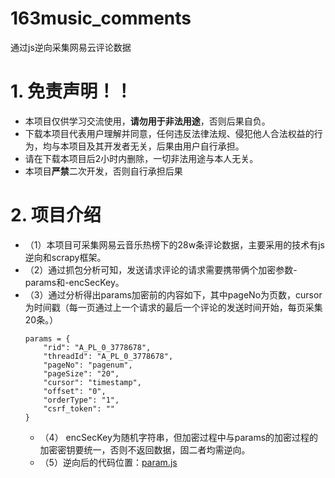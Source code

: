 # 163music_comments
通过js逆向采集网易云评论数据

# 1. 免责声明！！
* 本项目仅供学习交流使用，**请勿用于非法用途**，否则后果自负。
* 下载本项目代表用户理解并同意，任何违反法律法规、侵犯他人合法权益的行为，均与本项目及其开发者无关，后果由用户自行承担。
* 请在下载本项目后2小时内删除，一切非法用途与本人无关。
* 本项目**严禁**二次开发，否则自行承担后果

# 2. 项目介绍
* （1）本项目可采集网易云音乐热榜下的28w条评论数据，主要采用的技术有js逆向和scrapy框架。
* （2）通过抓包分析可知，发送请求评论的请求需要携带俩个加密参数-params和-encSecKey。
* （3）通过分析得出params加密前的内容如下，其中pageNo为页数，cursor为时间戳（每一页通过上一个请求的最后一个评论的发送时间开始，每页采集20条。）
  ```
  params = {
      "rid": "A_PL_0_3778678",
      "threadId": "A_PL_0_3778678",
      "pageNo": "pagenum",
      "pageSize": "20",
      "cursor": "timestamp",
      "offset": "0",
      "orderType": "1",
      "csrf_token": ""
  }
  ```
  * （4） encSecKey为随机字符串，但加密过程中与params的加密过程的加密密钥要统一，否则不返回数据，固二者均需逆向。
  * （5）逆向后的代码位置：[param.js](music163/music163/spiders/param.js)

